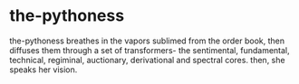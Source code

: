 # the-pythoness
the-pythoness breathes in the vapors sublimed from the order book, then diffuses them through a set of transformers- the sentimental, fundamental, technical, regiminal, auctionary, derivational and spectral cores. then, she speaks her vision.
